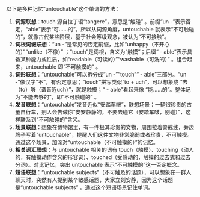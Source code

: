 以下是多种记忆“untouchable”这个单词的方法：
1. **词源联想**：touch 源自拉丁语“tangere”，意思是“触碰” 。前缀“un -”表示否定，“able”表示“可……的”。所以从词源角度，untouchable 就表示“不可触碰的”，就像古代某些阶层，基于社会等级观念，被认为“不可接触”。
2. **词根词缀联想**：“un -”是常见的否定前缀，比如“unhappy（不开心的）”“unlike（不像）” ；“touch”是词根，含义为“触摸”；后缀“ - able”表示具备某种能力或性质，如“readable（可读的）”“washable（可洗的）” 。组合起来，untouchable 即“不可触摸的” 。
3. **词形联想**：“untouchable”可以拆分成“un -”“touch”“ - able”三部分。“un -”像汉字“不”，有否定意思；“touch”拼写类似“to + uch”，可以想象成 “去（to）够（谐音近uch）”，就是触摸；“ - able”看起来像 “能……的”。整体记为“不能去够的”，即“不可触碰的” 。
4. **发音联想**：“untouchable”发音近似“安踏车啵”，联想场景：一辆很珍贵的古董自行车，别人会告诫你“安安静静的，不要去碰它（安踏车啵，别碰）”，这样联系到“不可触碰的”含义。
5. **场景联想**：想象在博物馆里，有一件极其珍贵的文物，周围拉着警戒线，旁边牌子写着“untouchable”，提醒人们这件文物非常脆弱或者珍贵，不可触摸。通过这个场景，加深对“untouchable（不可触摸的）”的记忆。
6. **相关词汇联想**：与 untouchable 相关的词有 touch（触摸）、touching（动人的，有触摸动作含义的形容词）、touched（受感动的，触摸的过去式和过去分词）。对比记忆，突出 untouchable 表示“不可触摸的”这一否定概念。
7. **短语联想**：“untouchable subjects”（不可触及的话题），可以想象在一群人聊天时，突然有人提到某个敏感话题，大家立刻安静，因为这个话题是“untouchable subjects” ，通过这个短语场景记住单词。 